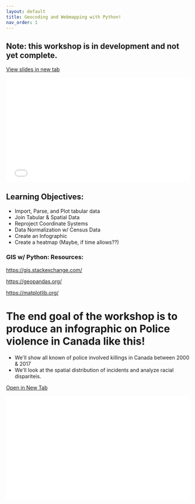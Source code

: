 ```yaml
---
layout: default
title: Geocoding and Webmapping with Python!
nav_order: 1
---
```

## Note: this workshop is in development and not yet complete.

<a href="slides.html" target="_blank">View slides in new tab</a>

<div style="overflow: hidden;
  padding-top: 56.25%;
  position: relative">
  <iframe src="slides.html" title="Processes" scrolling="no" frameborder="0"
    style="border: 0;
   height: 100%;
   left: 0;
   position: absolute;
   top: 0;
   width: 100%;">
   <p>Your browser does not support iframes.</p>
 </iframe>
</div>

## Learning Objectives:

* Import, Parse, and Plot tabular data
* Join Tabular & Spatial Data
* Reproject Coordinate Systems
* Data Normalization w/ Census Data
* Create an Infographic
* Create a heatmap (Maybe, if time allows??)

### GIS w/ Python: Resources:

https://gis.stackexchange.com/

https://geopandas.org/

https://matplotlib.org/



# The end goal of the workshop is to produce an infographic on Police violence in Canada like this!
* We'll show all known of police involved killings in Canada between 2000 & 2017
* We'll look at the spatial distribution of incidents and analyze racial dispariteis.

<a href="InfoGraphic.png" target="_blank">Open in New Tab</a>

<div style="overflow: hidden;
  padding-top: 56.25%;
  position: relative">
  <iframe src="InfoGraphic.png" title="Processes" scrolling="no" frameborder="0"
    style="border: 0;
   height: 1000;
   left: 0;
   position: absolute;
   top: 0;
   width: 1000;">
   <p>Your browser does not support iframes.</p>
 </iframe>
</div>

